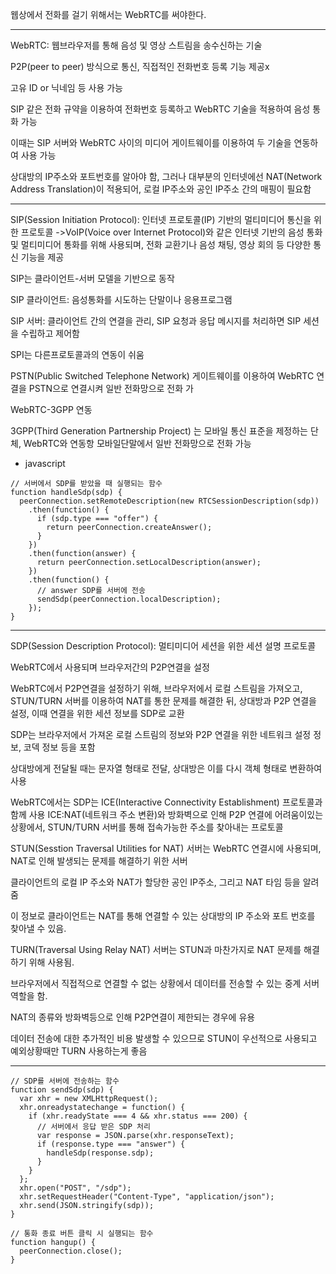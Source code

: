 웹상에서 전화를 걸기 위해서는 WebRTC를 써야한다.

---
WebRTC: 웹브라우저를 통해 음성 및 영상 스트림을 송수신하는 기술

P2P(peer to peer) 방식으로 통신, 직접적인 전화번호 등록 기능 제공x

고유 ID or 닉네임 등 사용 가능

SIP 같은 전화 규약을 이용하여 전화번호 등록하고 WebRTC 기술을 적용하여 음성 통화 가능

이때는 SIP 서버와 WebRTC 사이의 미디어 게이트웨이를 이용하여 두 기술을 연동하여 사용 가능

상대방의 IP주소와 포트번호를 알아야 함, 그러나 대부분의 인터넷에선 NAT(Network Address Translation)이 적용되어, 로컬 IP주소와 공인 IP주소 간의 매핑이 필요함

---
SIP(Session Initiation Protocol): 인터넷 프로토콜(IP) 기반의 멀티미디어 통신을 위한 프로토콜
->VoIP(Voice over Internet Protocol)와 같은 인터넷 기반의 음성 통화 및 멀티미디어 통화를 위해 사용되며,
  전화 교환기나 음성 채팅, 영상 회의 등 다양한 통신 기능을 제공

SIP는 클라이언트-서버 모델을 기반으로 동작

SIP 클라이언트: 음성통화를 시도하는 단말이나 응용프로그램

SIP 서버: 클라이언트 간의 연결을 관리, SIP 요청과 응답 메시지를 처리하면 SIP 세션을 수립하고 제어함

SPI는 다른프로토콜과의 연동이 쉬움

PSTN(Public Switched Telephone Network) 게이트웨이를 이용하여 WebRTC 연결을 PSTN으로 연결시켜 일반 전화망으로 전화 가

WebRTC-3GPP 연동

3GPP(Third Generation Partnership Project) 는 모바일 통신 표준을 제정하는 단체, WebRTC와 연동항 모바일단말에서 일반 전화망으로 전화 가능

* javascript
```
// 서버에서 SDP를 받았을 때 실행되는 함수
function handleSdp(sdp) {
  peerConnection.setRemoteDescription(new RTCSessionDescription(sdp))
    .then(function() {
      if (sdp.type === "offer") {
        return peerConnection.createAnswer();
      }
    })
    .then(function(answer) {
      return peerConnection.setLocalDescription(answer);
    })
    .then(function() {
      // answer SDP를 서버에 전송
      sendSdp(peerConnection.localDescription);
    });
}
```
---
SDP(Session Description Protocol): 멀티미디어 세션을 위한 세션 설명 프로토콜

WebRTC에서 사용되며 브라우저간의 P2P연결을 설정

WebRTC에서 P2P연결을 설정하기 위해, 브라우저에서 로컬 스트림을 가져오고, STUN/TURN 서버를 이용하여 NAT를 통한 문제를 해결한 뒤,
상대방과 P2P 연결을 설정, 이때 연결을 위한 세션 정보를 SDP로 교환

SDP는 브라우저에서 가져온 로컬 스트림의 정보와 P2P 연결을 위한 네트워크 설정 정보, 코덱 정보 등을 포함

상대방에게 전달될 때는 문자열 형태로 전달, 상대방은 이를 다시 객체 형태로 변환하여사용

WebRTC에서는 SDP는 ICE(Interactive Connectivity Establishment) 프로토콜과 함께 사용
ICE:NAT(네트워크 주소 변환)와 방화벽으로 인해 P2P 연결에 어려움이있는 상황에서, STUN/TURN 서버를 통해 접속가능한 주소를 찾아내는 프로토콜

STUN(Sesstion Traversal Utilities for NAT) 서버는 WebRTC 연결시에 사용되며, NAT로 인해 발생되는 문제를 해결하기 위한 서버

클라이언트의 로컬 IP 주소와 NAT가 할당한 공인 IP주소, 그리고 NAT 타임 등을 알려줌

이 정보로 클라이언트는 NAT를 통해 연결할 수 있는 상대방의 IP 주소와 포트 번호를 찾아낼 수 있음.

TURN(Traversal Using Relay NAT) 서버는 STUN과 마찬가지로 NAT 문제를 해결하기 위해 사용됨.

브라우저에서 직접적으로 연결할 수 없는 상황에서 데이터를 전송할 수 있는 중계 서버 역할을 함.

NAT의 종류와 방화벽등으로 인해 P2P연결이 제한되는 경우에 유용

데이터 전송에 대한 추가적인 비용 발생할 수 있으므로 STUN이 우선적으로 사용되고 예외상황때만 TURN 사용하는게 좋음


---
```
// SDP를 서버에 전송하는 함수
function sendSdp(sdp) {
  var xhr = new XMLHttpRequest();
  xhr.onreadystatechange = function() {
    if (xhr.readyState === 4 && xhr.status === 200) {
      // 서버에서 응답 받은 SDP 처리
      var response = JSON.parse(xhr.responseText);
      if (response.type === "answer") {
        handleSdp(response.sdp);
      }
    }
  };
  xhr.open("POST", "/sdp");
  xhr.setRequestHeader("Content-Type", "application/json");
  xhr.send(JSON.stringify(sdp));
}
```

```
// 통화 종료 버튼 클릭 시 실행되는 함수
function hangup() {
  peerConnection.close();
}
```
